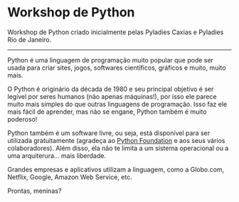Workshop de Python
=======
Workshop de Python criado inicialmente pelas Pyladies Caxias e Pyladies Rio de Janeiro.


---

Python é uma linguagem de programação muito popular que pode ser usada para criar sites, jogos, softwares científicos, gráficos e muito, muito mais. 

O Python é originário da década de 1980 e seu principal objetivo é ser legível por seres humanos (não apenas máquinas!), por isso ele parece muito mais simples do que outras linguagens de programação. Isso faz ele mais fácil de aprender, mas não se engane, Python também é muito poderoso!

Python também é um software livre, ou seja, está disponível para ser utilizada gratuitamente (agradeça ao [Python Foundation](http://www.python.org/) e aos seus vários colaboradores). Além disso, ela não te limita a um sistema operacional ou a uma arquiterura... mais liberdade.

Grandes empresas e aplicativos utilizam a linguagem, como a Globo.com, Netflix, Google, Amazon Web Service, etc.

Prontas, meninas?